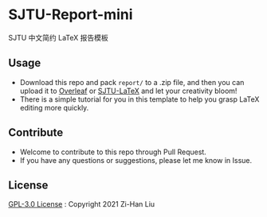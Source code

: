 # SJTU-Report-mini

SJTU 中文简约 LaTeX 报告模板

## Usage

* Download this repo and pack `report/` to a .zip file, and then you can upload it to [Overleaf](https://www.overleaf.com/) or [SJTU-LaTeX](http://latex.sjtu.edu.cn/) and let your creativity bloom!
* There is a simple tutorial for you in this template to help you grasp LaTeX editing more quickly.

## Contribute

* Welcome to contribute to this repo through Pull Request.
* If you have any questions or suggestions, please let me know in Issue.

## License

[GPL-3.0 License](https://github.com/zhliuworks/SJTU-Report-mini/blob/master/LICENSE) : Copyright 2021 Zi-Han Liu